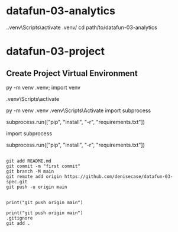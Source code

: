 # datafun-03-analytics
.\.venv\Scripts\activate
.venv/ 
cd path/to/datafun-03-analytics
# datafun-03-project

## Create Project Virtual Environment

py -m venv .venv; import venv

.venv\Scripts\activate




py -m venv .venv
.venv\Scripts\Activate
import subprocess

subprocess.run(["pip", "install", "-r", "requirements.txt"])


import subprocess

subprocess.run(["pip", "install", "-r", "requirements.txt"])





```

git add README.md
git commit -m "first commit"
git branch -M main
git remote add origin https://github.com/denisecase/datafun-03-spec.git
git push -u origin main


print("git push origin main")

print("git push origin main")
.gitignore
git add .

